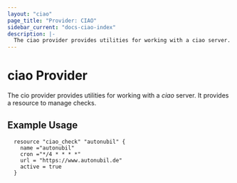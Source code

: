 ```yaml
---
layout: "ciao"
page_title: "Provider: CIAO"
sidebar_current: "docs-ciao-index"
description: |-
  The ciao provider provides utilities for working with a ciao server.
---
```


# ciao Provider

The cio provider provides utilities for working with a *ciao* server.
It provides a resource to manage checks.


## Example Usage

```hcl
  resource "ciao_check" "autonubil" {
    name ="autonubil"
    cron ="*/4 * * * *"
    url = "https://www.autonubil.de"
    active = true
  }

```
